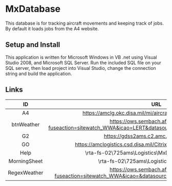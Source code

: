 MxDatabase
==========

This database is for tracking aircraft movements and keeping track of jobs. By default it loads jobs from the A4 website.


Setup and Install
-------
This application is written for Microsoft Windows in VB .net using Visual Studio 2008, and Microsoft SQL Server. Run the included SQL file on your SQL server, then load project into Visual Studio, change the connection string and build the application.


Links
-----
|ID|URL|
|:----:|:----:|
|A4|https://amclg.okc.disa.mil/mi/aircraftstatussheet/default.aspx|
|btnWeather|https://ows.sembach.af.mil/index.cfm?fuseaction=sitewatch_WWA&icao=LERT&datasource=WMO&UID=&BW=H&UF=O&AOR=1|
|G2|https://gdss2ams.c2.amc.af.mil/gdss2web/|
|GO|https://amclogistics.csd.disa.mil/Citrix/MetaFrame/site/default.aspx|
|Help|\\rta-fs-02\725ams\Logistics\MxDatabase\Help\index.html|
|MorningSheet|\\rta-fs-02\725ams\Logistics\MorningSheet.pdf|
|RegexWeather|https://ows.sembach.af.mil/index.cfm?fuseaction=sitewatch_WWA&icao=&datasource=WMO&UID=&BW=H&UF=O&AOR=1|
